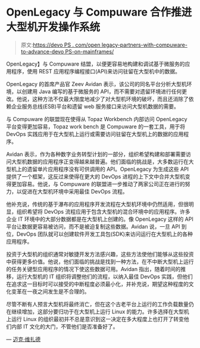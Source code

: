 # OpenLegacy 与 Compuware 合作推进大型机开发操作系统

> 原文:[https://devo PS . com/open legacy-partners-with-compuware-to-advance-devo PS-on-mainframes/](https://devops.com/openlegacy-partners-with-compuware-to-advance-devops-on-mainframes/)

OpenLegacy】与 Compuware 结盟，以便更容易地构建和调试基于微服务的应用程序，使用 REST 应用程序编程接口(API)来访问驻留在大型机中的数据。

OpenLegacy 的首席产品官 Zeev Avidan 表示，该公司的同名平台分析大型机环境，以创建用 Java 编写的基于微服务的 API，而不需要对遗留环境进行任何更改。他说，这种方法不仅最大限度地减少了对大型机环境的破坏，而且还消除了依赖企业服务总线(ESB)平台和遗留 web 服务接口来访问大型机数据的需要。

与 Compuware 的联盟现在使得从 Topaz Workbench 内部访问 OpenLegacy 平台变得更加容易，Topaz work bench 是 Compuware 的一套工具，用于将 DevOps 实践应用于在大型机上运行或需要访问驻留在大型机上的数据的应用程序。

Avidan 表示，作为各种数字业务转型计划的一部分，组织希望构建和部署需要访问大型机数据的应用程序正变得越来越普遍。他们面临的挑战是，大多数运行在大型机上的遗留单片应用程序没有可供调用的 API。OpenLegacy 为生成这些 API 提供了一个框架，这反过来使得在更大的 DevOps 进程的上下文中合并大型机变得更加容易。他说，与 Compuware 的联盟进一步推动了两家公司正在进行的努力，以促进在大型机环境中采用最佳 DevOps 流程。

他补充说，传统的基于瀑布的应用程序开发流程在大型机环境中仍然适用，但很明显，组织希望将 DevOps 流程应用于包含大型机的混合环境中的应用程序。许多企业 IT 环境中的大部分数据都是在大型机上创建的。像 OpenLegacy 这样的 API 平台让数据更容易被访问，而不是被迫复制这些数据。Avidan 说，一旦 API 到位，DevOps 团队就可以创建软件开发工具包(SDK)来访问运行在大型机上的各种应用程序。

投资于大型机的组织通常对敏捷开发方法感兴趣，这些方法使他们能够从这些投资中获得更多价值。他说，他们面临的挑战是找到一种方法，在不中断大型机上运行的任务关键型应用程序的情况下使这些数据可用。Avidan 指出，随着时间的推移，运行大型机的 IT 组织将调整他们的流程，以纳入最佳 DevOps 实践，但他们在追求这一目标时可以接受的中断程度必须最小化，并补充说，期望这种程度的文化变革在一夜之间发生是不合理的。

尽管不断有人预言大型机将最终消亡，但在这个古老平台上运行的工作负载数量仍在继续增加，这部分要归功于在大型机上运行 Linux 的能力。许多选择在大型机上运行 Linux 的组织最初并不总是意识到这一决定在多大程度上也打开了转变他们内部 IT 文化的大门，不管他们是否准备好了。

— [迈克·维扎德](https://devops.com/author/mike-vizard/)